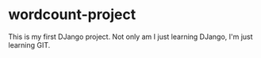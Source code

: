 # wordcount-project
This is my first DJango project.
Not only am I just learning DJango, I'm just learning GIT.
